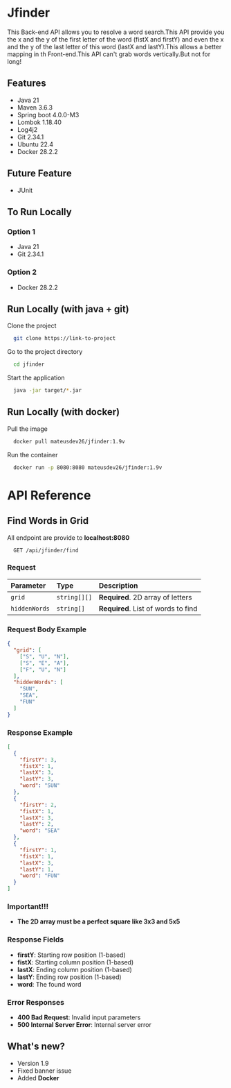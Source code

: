 
# Jfinder

This Back-end API allows you to resolve a word search.This API provide you the x and the y of the first letter of the word (fistX and firstY) and even the x and the y of the last letter of this word (lastX and lastY).This allows a better mapping in th Front-end.This API can't grab words vertically.But not for long!



## Features

- Java 21
- Maven 3.6.3
- Spring boot 4.0.0-M3
- Lombok 1.18.40
- Log4j2
- Git 2.34.1
- Ubuntu 22.4
- Docker 28.2.2

## Future Feature

- JUnit

## To Run Locally

### Option 1
- Java 21
- Git 2.34.1
### Option 2
- Docker 28.2.2

## Run Locally (with java + git)

Clone the project

```bash
  git clone https://link-to-project
```

Go to the project directory

```bash
  cd jfinder
```
Start the application

```bash
  java -jar target/*.jar
```

## Run Locally (with docker)

Pull the image

```bash
  docker pull mateusdev26/jfinder:1.9v
```

Run the container
```bash
  docker run -p 8080:8080 mateusdev26/jfinder:1.9v
```

# API Reference

## Find Words in Grid
All endpoint are provide to **localhost:8080**
```http
  GET /api/jfinder/find
```

### Request

| Parameter | Type | Description |
| :-------- | :------- | :------------------------- |
| `grid` | `string[][]` | **Required**. 2D array of letters |
| `hiddenWords` | `string[]` | **Required**. List of words to find |

### Request Body Example
```json
{
  "grid": [
    ["S", "U", "N"],
    ["S", "E", "A"],
    ["F", "U", "N"]
  ],
  "hiddenWords": [
    "SUN",
    "SEA",
    "FUN"
  ]
}
```

### Response Example
```json
[
  {
    "firstY": 3,
    "fistX": 1,
    "lastX": 3,
    "lastY": 3,
    "word": "SUN"
  },
  {
    "firstY": 2,
    "fistX": 1,
    "lastX": 3,
    "lastY": 2,
    "word": "SEA"
  },
  {
    "firstY": 1,
    "fistX": 1,
    "lastX": 3,
    "lastY": 1,
    "word": "FUN"
  }
]
```
### Important!!!
- **The 2D array must be a perfect square like 3x3 and 5x5**


### Response Fields
- **firstY**: Starting row position (1-based)
- **fistX**: Starting column position (1-based)
- **lastX**: Ending column position (1-based)
- **lastY**: Ending row position (1-based)
- **word**: The found word

### Error Responses
- **400 Bad Request**: Invalid input parameters
- **500 Internal Server Error**: Internal server error

## What's new?
- Version 1.9
- Fixed banner issue
- Added **Docker**
